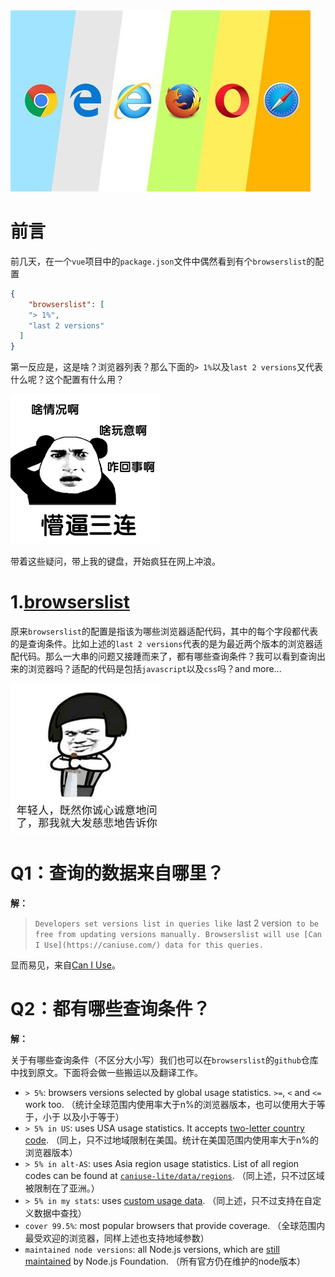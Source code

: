 <img src="../images/bowerlist.jpg" alt="bowerlist"  />

# 前言

前几天，在一个`vue`项目中的`package.json`文件中偶然看到有个`browserslist`的配置

```json
{
    "browserslist": [
    "> 1%",
    "last 2 versions"
  ]
}
```

第一反应是，这是啥？浏览器列表？那么下面的`> 1%`以及`last 2 versions`又代表什么呢？这个配置有什么用？

![what](../images/what.png)

带着这些疑问，带上我的键盘，开始疯狂在网上冲浪。

# 1.[browserslist](https://github.com/browserslist/browserslist)

原来`browserslist`的配置是指该为哪些浏览器适配代码，其中的每个字段都代表的是查询条件。比如上述的`last 2 versions`代表的是为最近两个版本的浏览器适配代码。那么一大串的问题又接踵而来了，都有哪些查询条件？我可以看到查询出来的浏览器吗？适配的代码是包括`javascript`以及`css`吗？and more...

![q](../images/q.png)



# Q1：查询的数据来自哪里？

**解：**

>  `Developers set versions list in queries like `last 2 version` to be free from updating versions manually. Browserslist will use [Can I Use](https://caniuse.com/) data for this queries.` 

显而易见，来自[Can I Use](https://caniuse.com/)。

# Q2：都有哪些查询条件？

**解：**

关于有哪些查询条件（不区分大小写）我们也可以在`browserslist`的`github`仓库中找到原文。下面将会做一些搬运以及翻译工作。

-   `> 5%`: browsers versions selected by global usage statistics. `>=`, `<` and `<=` work too. （统计全球范围内使用率大于n%的浏览器版本，也可以使用大于等于，小于 以及小于等于）
-  `> 5% in US`: uses USA usage statistics. It accepts [two-letter country code](https://en.wikipedia.org/wiki/ISO_3166-1_alpha-2#Officially_assigned_code_elements). （同上，只不过地域限制在美国。统计在美国范围内使用率大于n%的浏览器版本）
-  `> 5% in alt-AS`: uses Asia region usage statistics. List of all region codes can be found at [`caniuse-lite/data/regions`](https://github.com/ben-eb/caniuse-lite/tree/master/data/regions). （同上述，只不过区域 被限制在了亚洲。）
-  `> 5% in my stats`: uses [custom usage data](https://github.com/browserslist/browserslist#custom-usage-data). （同上述，只不过支持在自定义数据中查找）
-  `cover 99.5%`: most popular browsers that provide coverage. （全球范围内最受欢迎的浏览器，同样上述也支持地域参数）
-  `maintained node versions`: all Node.js versions, which are [still maintained](https://github.com/nodejs/Release) by Node.js Foundation. （所有官方仍在维护的node版本）

